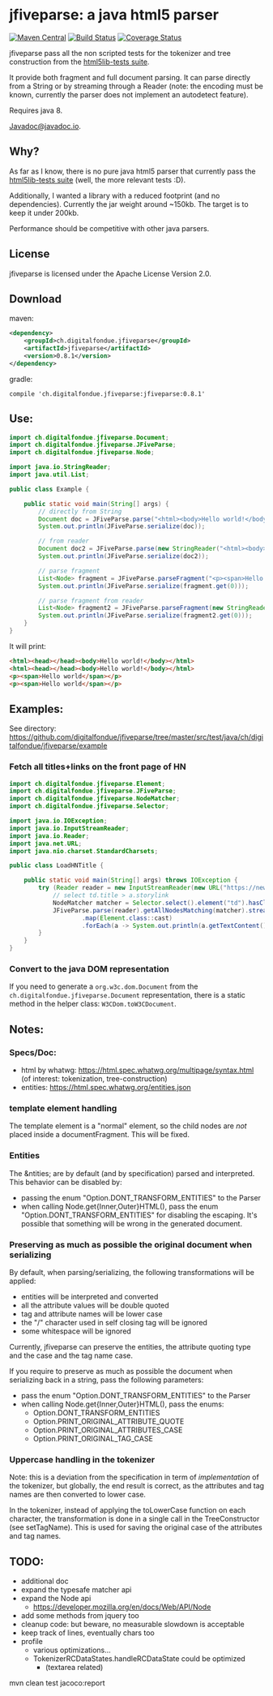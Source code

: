 # jfiveparse: a java html5 parser

[![Maven Central](https://img.shields.io/maven-central/v/ch.digitalfondue.jfiveparse/jfiveparse.svg)](http://search.maven.org/#search%7Cga%7C1%7Ca%3A%22jfiveparse%22)
[![Build Status](https://travis-ci.org/digitalfondue/jfiveparse.png?branch=master)](https://travis-ci.org/digitalfondue/jfiveparse)
[![Coverage Status](https://coveralls.io/repos/digitalfondue/jfiveparse/badge.svg?branch=master)](https://coveralls.io/r/digitalfondue/jfiveparse?branch=master)


jfiveparse pass all the non scripted tests for the tokenizer and tree construction from the [html5lib-tests suite](https://github.com/html5lib/html5lib-tests).

It provide both fragment and full document parsing. It can parse directly from a String or by streaming through a Reader 
(note: the encoding must be known, currently the parser does not implement an autodetect feature).

Requires java 8.

[Javadoc@javadoc.io](https://www.javadoc.io/doc/ch.digitalfondue.jfiveparse/jfiveparse/).

## Why?

As far as I know, there is no pure java html5 parser that currently pass the [html5lib-tests suite](https://github.com/html5lib/html5lib-tests) (well, the more relevant tests :D).

Additionally, I wanted a library with a reduced footprint (and no dependencies). Currently the jar weight around ~150kb. The target is to keep it under 200kb.

Performance should be competitive with other java parsers.


## License

jfiveparse is licensed under the Apache License Version 2.0.

## Download

maven:

```xml
<dependency>
    <groupId>ch.digitalfondue.jfiveparse</groupId>
    <artifactId>jfiveparse</artifactId>
    <version>0.8.1</version>
</dependency>
```

gradle:

```
compile 'ch.digitalfondue.jfiveparse:jfiveparse:0.8.1'
```

## Use:

```java
import ch.digitalfondue.jfiveparse.Document;
import ch.digitalfondue.jfiveparse.JFiveParse;
import ch.digitalfondue.jfiveparse.Node;

import java.io.StringReader;
import java.util.List;

public class Example {

    public static void main(String[] args) {
        // directly from String
        Document doc = JFiveParse.parse("<html><body>Hello world!</body></html>");
        System.out.println(JFiveParse.serialize(doc));

        // from reader
        Document doc2 = JFiveParse.parse(new StringReader("<html><body>Hello world!</body></html>"));
        System.out.println(JFiveParse.serialize(doc2));

        // parse fragment
        List<Node> fragment = JFiveParse.parseFragment("<p><span>Hello world</span></p>");
        System.out.println(JFiveParse.serialize(fragment.get(0)));

        // parse fragment from reader
        List<Node> fragment2 = JFiveParse.parseFragment(new StringReader("<p><span>Hello world</span></p>"));
        System.out.println(JFiveParse.serialize(fragment2.get(0)));
    }
}
```

It will print:

```html
<html><head></head><body>Hello world!</body></html>
<html><head></head><body>Hello world!</body></html>
<p><span>Hello world</span></p>
<p><span>Hello world</span></p>
```

## Examples:

See directory: https://github.com/digitalfondue/jfiveparse/tree/master/src/test/java/ch/digitalfondue/jfiveparse/example

### Fetch all titles+links on the front page of HN

```java
import ch.digitalfondue.jfiveparse.Element;
import ch.digitalfondue.jfiveparse.JFiveParse;
import ch.digitalfondue.jfiveparse.NodeMatcher;
import ch.digitalfondue.jfiveparse.Selector;

import java.io.IOException;
import java.io.InputStreamReader;
import java.io.Reader;
import java.net.URL;
import java.nio.charset.StandardCharsets;

public class LoadHNTitle {

    public static void main(String[] args) throws IOException {
        try (Reader reader = new InputStreamReader(new URL("https://news.ycombinator.com/").openStream(), StandardCharsets.UTF_8)) {
            // select td.title > a.storylink
            NodeMatcher matcher = Selector.select().element("td").hasClass("title").withChild().element("a").hasClass("storylink").toMatcher();
            JFiveParse.parse(reader).getAllNodesMatching(matcher).stream()
                    .map(Element.class::cast)
                    .forEach(a -> System.out.println(a.getTextContent() + " [" + a.getAttribute("href") + "]"));
        }
    }
}
```

### Convert to the java DOM representation

If you need to generate a `org.w3c.dom.Document` from the `ch.digitalfondue.jfiveparse.Document` representation, there is a
static method in the helper class: `W3CDom.toW3CDocument`.

## Notes:

### Specs/Doc:

 - html by whatwg: https://html.spec.whatwg.org/multipage/syntax.html (of interest: tokenization, tree-construction)
 - entities: https://html.spec.whatwg.org/entities.json

### template element handling

The template element is a "normal" element, so the child nodes are _not_
placed inside a documentFragment. This will be fixed.

### Entities
The &ntities; are by default (and by specification) parsed and interpreted. 
This behavior can be disabled by:

  - passing the enum "Option.DONT_TRANSFORM_ENTITIES" to the Parser
  - when calling Node.get{Inner,Outer}HTML(), pass the enum 
    "Option.DONT_TRANSFORM_ENTITIES" for disabling the escaping.
    It's possible that something will be wrong in the generated document.
    
### Preserving as much as possible the original document when serializing
By default, when parsing/serializing, the following transformations will 
be applied:
 
 - entities will be interpreted and converted
 - all the attribute values will be double quoted
 - tag and attribute names will be lower case
 - the "/" character used in self closing tag will be ignored
 - some whitespace will be ignored
 
Currently, jfiveparse can preserve the entities, the attribute quoting type and 
the case and the tag name case.
 
If you require to preserve as much as possible the document when serializing
back in a string, pass the following parameters:

 - pass the enum "Option.DONT_TRANSFORM_ENTITIES" to the Parser
 - when calling Node.get{Inner,Outer}HTML(), pass the enums:
   - Option.DONT_TRANSFORM_ENTITIES
   - Option.PRINT_ORIGINAL_ATTRIBUTE_QUOTE
   - Option.PRINT_ORIGINAL_ATTRIBUTES_CASE
   - Option.PRINT_ORIGINAL_TAG_CASE
   
### Uppercase handling in the tokenizer

Note: this is a deviation from the specification in term of _implementation_ of
the tokenizer, but globally, the end result is correct, as the attributes and
tag names are then converted to lower case.

In the tokenizer, instead of applying the toLowerCase function on each 
character, the transformation is done in a single call in the TreeConstructor
(see setTagName). This is used for saving the original case of the attributes 
and tag names. 


## TODO:
- additional doc
- expand the typesafe matcher api
- expand the Node api
  - https://developer.mozilla.org/en/docs/Web/API/Node
- add some methods from jquery too 
- cleanup code: but beware, no measurable slowdown is acceptable 
- keep track of lines, eventually chars too
- profile
  - various optimizations...
  - TokenizerRCDataStates.handleRCDataState could be optimized 
      - (textarea related)


mvn clean test jacoco:report
